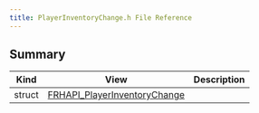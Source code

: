 ```yaml
---
title: PlayerInventoryChange.h File Reference
---
```


## Summary
| Kind | View | Description |
|------|------|-------------|
|struct|[FRHAPI_PlayerInventoryChange](/unreal-plugins/all/structfrhapi__playerinventorychange/#structFRHAPI__PlayerInventoryChange)||
